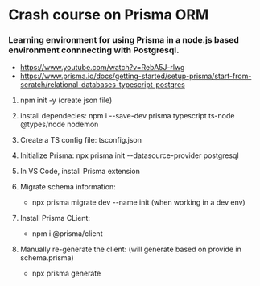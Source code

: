# Crash course on Prisma ORM

### Learning environment for using Prisma in a node.js based environment connnecting with Postgresql.

- https://www.youtube.com/watch?v=RebA5J-rlwg
- https://www.prisma.io/docs/getting-started/setup-prisma/start-from-scratch/relational-databases-typescript-postgres

1. npm init -y (create json file)

2. install dependecies: npm i --save-dev prisma typescript ts-node @types/node nodemon

3. Create a TS config file: tsconfig.json

4. Initialize Prisma: npx prisma init --datasource-provider postgresql

5. In VS Code, install Prisma extension

6. Migrate schema information:

   - npx prisma migrate dev --name init (when working in a dev env)

7. Install Prisma CLient:

   - npm i @prisma/client

8. Manually re-generate the client: (will generate based on provide in schema.prisma)
   - npx prisma generate
